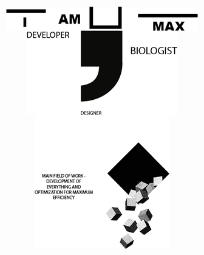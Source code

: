 <p align="center">
  <img align="left" src="https://github.com/MaxBezs/MaxBezs/blob/main/headmain.png" alt="I AM MAX">
  <img src="https://github.com/MaxBezs/MaxBezs/blob/main/mainsphere.png" alt="My sphere">
  <img src="https://github.com/MaxBezs/MaxBezs/blob/main/mainidea.png" alt="The main Ideas">
</p>

